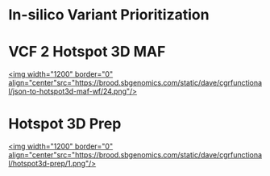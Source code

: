 In-silico Variant Prioritization
================

VCF 2 Hotspot 3D MAF
====================

<a href="https://brood.sbgenomics.com/static/dave/cgrfunctional/json-to-hotspot3d-maf-wf/24.png" target="_blank"> <img width="1200" border="0" align="center"src="https://brood.sbgenomics.com/static/dave/cgrfunctional/json-to-hotspot3d-maf-wf/24.png"/> </a>

Hotspot 3D Prep
===============

<a href="https://brood.sbgenomics.com/static/dave/cgrfunctional/hotspot3d-prep/1.png" target="_blank"> <img width="1200" border="0" align="center"src="https://brood.sbgenomics.com/static/dave/cgrfunctional/hotspot3d-prep/1.png"/> </a>
